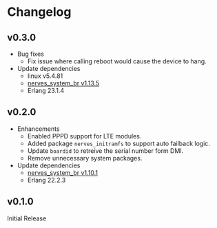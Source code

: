 # Changelog

## v0.3.0

* Bug fixes
  * Fix issue where calling reboot would cause the device to hang.
* Update dependencies
  * linux v5.4.81
  * [nerves_system_br v1.13.5](https://github.com/nerves-project/nerves_system_br/releases/tag/v1.13.5)
  * Erlang 23.1.4

## v0.2.0

* Enhancements
  * Enabled PPPD support for LTE modules.
  * Added package `nerves_initramfs` to support auto failback logic.
  * Update `boardid` to retreive the serial number form DMI.
  * Remove unnecessary system packages.
* Update dependencies
  * [nerves_system_br v1.10.1](https://github.com/nerves-project/nerves_system_br/releases/tag/v1.10.1)
  * Erlang 22.2.3

## v0.1.0

Initial Release
